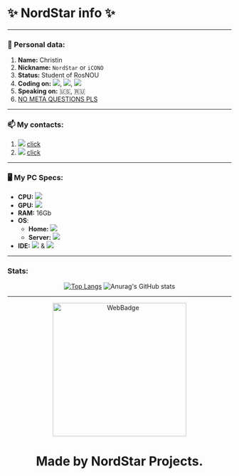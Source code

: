 # ✨ NordStar info ✨
----
### 🧬 Personal data:
1. **Name:** Christin
2. **Nickname:** `NordStar` or `iCONO`
3. **Status:** Student of RosNOU
4. **Coding on:** <img src="https://img.shields.io/badge/Node.js-43853D?style=square&logo=node.js&logoColor=white" />, <img src="https://img.shields.io/badge/C%2B%2B-00599C?style=square&logo=c%2B%2B&logoColor=white" />, <img src="https://img.shields.io/badge/JavaScript-323330?style=square&logo=javascript&logoColor=F7DF1E" />
5. **Speaking on:** 🇺🇸, 🇷🇺
6. [NO META QUESTIONS PLS](https://nometa.xyz/)
----
### 📫 My contacts:
1. <img src="https://img.shields.io/badge/Telegram-2CA5E0?style=square&logo=telegram&logoColor=white" /> [click](https://t.me/Gen3Static)
2. <img src="https://img.shields.io/badge/вконтакте-%232E87FB.svg?&style=square&logo=vk&logoColor=white" /> [click](https://vk.com/palagras)
----
### 🖥️ My PC Specs:

+ **CPU:** <img src="https://img.shields.io/badge/AMD-Ryzen_5_3600-ED1C24?style=square&logo=amd&logoColor=white" />
+ **GPU:** <img src="https://img.shields.io/badge/AMD-Radeon_RX_5700_XT-ED1C24?style=square&logo=amd&logoColor=white" />
+ **RAM:** 16Gb
+ **OS**:
    - **Home:** <img src="https://img.shields.io/badge/Windows_11-0078D6?style=square&logo=windows&logoColor=white" />
    - **Server:** <img src="https://img.shields.io/badge/Ubuntu_22.04.1_LTS-E95420?style=square&logo=ubuntu&logoColor=white" />
+ **IDE:** <img src="https://img.shields.io/badge/WebStorm-000000?style=square&logo=WebStorm&logoColor=white" /> & <img src="https://img.shields.io/badge/Delphi_RAD_Studio-B22222?style=square&logo=delphi&logoColor=white" />
----
### Stats:

<div align="center"> 
  
[![Top Langs](https://github-readme-stats-pearl-one.vercel.app/api/top-langs/?username=NordStarProj&theme=github_dark&show_icons=true)](https://github.com/NordStarProj/github-readme-stats)
![Anurag's GitHub stats](https://github-readme-stats-pearl-one.vercel.app/api?username=NordStarProj&show_icons=true&theme=github_dark&count_private=true)
  
</div>

----

<div align="center"> 
  <img src="https://i.ibb.co/ZXmJrsL/Nord-Star-N.png" alt="WebBadge" border="0" height='300'>
  
<h1>Made by NordStar Projects.</h1>
</div>


<!---
NordStarProj/NordStarProj is a ✨ special ✨ repository because its `README.md` (this file) appears on your GitHub profile.
You can click the Preview link to take a look at your changes.
--->
